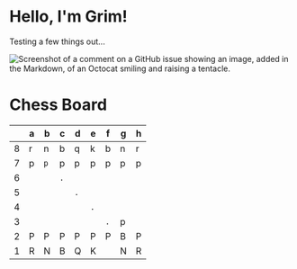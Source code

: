 # Hello, I'm Grim!

Testing a few things out...

![Screenshot of a comment on a GitHub issue showing an image, added in the Markdown, of an Octocat smiling and raising a tentacle.](/base-octocat.svg)

# Chess Board

|   | a | b | c | d | e | f | g | h |
|---|---|---|---|---|---|---|---|---|
| 8 | r | n | b | q | k | b | n | r |
| 7 | p | `p` | p | p | p | p | p | p |
| 6 |   |   | `.` |   |   |   |   |   |
| 5 |   |   |   | `.` |   |   |   |   |
| 4 |   |   |   |   | `.` |   |   |   |
| 3 |   |   |   |   |   | `.` | p |   |
| 2 | P | P | P | P | P | P | B | P |
| 1 | R | N | B | Q | K |   | N | R |
